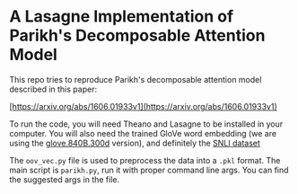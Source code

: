 # A Lasagne Implementation of Parikh's Decomposable Attention Model

This repo tries to reproduce Parikh's decomposable attention model described in this paper:

[https://arxiv.org/abs/1606.01933v1](https://arxiv.org/abs/1606.01933v1)

To run the code, you will need Theano and Lasagne to be installed in your
computer. You will also need the trained GloVe word embedding (we are using the
[glove.840B.300d](http://nlp.stanford.edu/data/glove.840B.300d.zip) version),
and definitely the [SNLI
dataset](http://nlp.stanford.edu/projects/snli/snli_1.0.zip)

The `oov_vec.py` file is used to preprocess the data into a `.pkl` format.
The main script is `parikh.py`, run it with proper command line args. You can
find the suggested args in the file.


